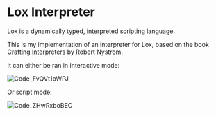 # Lox Interpreter

Lox is a dynamically typed, interpreted scripting language.

This is my implementation of an interpreter for Lox, based on the book [Crafting Interpreters](http://www.craftinginterpreters.com/) by Robert Nystrom.

It can either be ran in interactive mode:

![Code_FvQVt1bWPJ](https://user-images.githubusercontent.com/49662147/212611439-14fff9ad-7331-4e68-a4e9-282bdcbf25b1.png)

Or script mode:

![Code_ZHwRxboBEC](https://user-images.githubusercontent.com/49662147/212611829-ad1e5edc-4c17-4097-a22d-a5c763f9725e.png)
